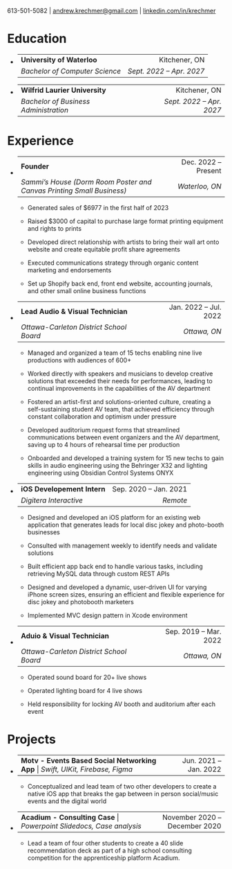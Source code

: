 <div class="center">
    
613-501-5082 | <u>andrew.krechmer@gmail.com</u> | <u>linkedin.com/in/krechmer</u>

</div>

# Education

-   |                                |                          |
    |:-------------------------------|-------------------------:|
    | **University of Waterloo**     |            Kitchener, ON |
    | *Bachelor of Computer Science* | *Sept. 2022 – Apr. 2027* |

-   |                                       |                          |
    |:--------------------------------------|-------------------------:|
    | **Wilfrid Laurier University**        |            Kitchener, ON |
    | *Bachelor of Business Administration* | *Sept. 2022 – Apr. 2027* |

# Experience

-   |                                                            |                     |
    |:-----------------------------------------------------------|--------------------:|
    | **Founder**                                                | Dec. 2022 – Present |
    | *Sammi’s House (Dorm Room Poster and Canvas Printing Small Business)* |      *Waterloo, ON* |

    -    Generated sales of $6977 in the first half of 2023

    -    Raised $3000 of capital to purchase large format printing
        equipment and rights to prints

    -    Developed direct relationship with artists to bring their wall
        art onto website and create equitable profit share agreements

    -    Executed communications strategy through organic content
        marketing and endorsements

    -    Set up Shopify back end, front end website, accounting
        journals, and other small online business functions

-   |                                         |                       |
    |:----------------------------------------|----------------------:|
    | **Lead Audio & Visual Technician**      | Jan. 2022 – Jul. 2022 |
    | *Ottawa-Carleton District School Board* |          *Ottawa, ON* |

    -    Managed and organized a team of 15 techs enabling nine live
        productions with audiences of 600+

    -    Worked directly with speakers and musicians to develop creative
        solutions that exceeded their needs for performances, leading to
        continual improvements in the capabilities of the AV department

    -    Fostered an artist-first and solutions-oriented culture,
        creating a self-sustaining student AV team, that achieved
        efficiency through constant collaboration and optimism under
        pressure

    -    Developed auditorium request forms that streamlined
        communications between event organizers and the AV department,
        saving up to 4 hours of rehearsal time per production

    -    Onboarded and developed a training system for 15 new techs to
        gain skills in audio engineering using the Behringer X32 and
        lighting engineering using Obsidian Control Systems ONYX

-   |                             |                       |
    |:----------------------------|----------------------:|
    | **iOS Developement Intern** | Sep. 2020 – Jan. 2021 |
    | *Digitera Interactive*      |              *Remote* |

    -    Designed and developed an iOS platform for an existing web
        application that generates leads for local disc jokey and
        photo-booth businesses

    -    Consulted with management weekly to identify needs and validate
        solutions

    -    Built efficient app back end to handle various tasks, including
        retrieving MySQL data through custom REST APIs

    -    Designed and developed a dynamic, user-driven UI for varying
        iPhone screen sizes, ensuring an efficient and flexible
        experience for disc jokey and photobooth marketers

    -    Implemented MVC design pattern in Xcode environment

-   |                                         |                       |
    |:----------------------------------------|----------------------:|
    | **Aduio & Visual Technician**           | Sep. 2019 – Mar. 2022 |
    | *Ottawa-Carleton District School Board* |          *Ottawa, ON* |

    -    Operated sound board for 20+ live shows

    -    Operated lighting board for 4 live shows

    -    Held responsibility for locking AV booth and auditorium after
        each event

# Projects

-   |                                                                                  |                       |
    |:---------------------------------------------------------------------------------|----------------------:|
    | **Motv - Events Based Social Networking App** \| *Swift, UIKit, Firebase, Figma* | Jun. 2021 – Jan. 2022 |

    -    Conceptualized and lead team of two other developers to create
        a native iOS app that breaks the gap between in person
        social/music events and the digital world

-   |                                                                        |                               |
    |:-----------------------------------------------------------------------|------------------------------:|
    | **Acadium - Consulting Case** \| *Powerpoint Slidedocs, Case analysis* | November 2020 – December 2020 |

    -    Lead a team of four other students to create a 40 slide
        recommendation deck as part of a high school consulting
        competition for the apprenticeship platform Acadium.

